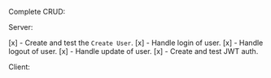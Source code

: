Complete CRUD:

Server:

[x] - Create and test the `Create User`.
[x] - Handle login of user.
[x] - Handle logout of user.
[x] - Handle update of user.
[x] - Create and test JWT auth.

Client:
